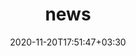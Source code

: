 ---
title: "news"
date: 2020-11-20T17:51:47+03:30
draft: false
headless: true

# all icons by [feathericons.com](https://https://feathericons.com//) are supported
show_news_icons: true
default_news_icon: "file-text"

num_news: 5

news_items:

- text: "I joined Prof. Cao's research group as a Ph.D. student"
  extra_text: "Nov. 2022."
  date: 2022-11-01

- text: "I started a project about security issues of vehicular communication"
  extra_text: "Sep. 2021."
  date: 2021-09-10

---